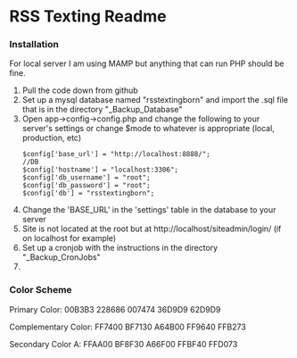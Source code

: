 # RSS Texting Readme

### Installation

For local server I am using MAMP but anything that can run PHP should be fine.

1. Pull the code down from github
2. Set up a mysql database named "rsstextingborn" and import the .sql file that is in the directory "_Backup_Database"
3. Open app->config->config.php and change the following to your server's settings or change $mode to whatever is appropriate (local, production, etc)
	```
	$config['base_url']	= "http://localhost:8888/";
	//DB
	$config['hostname'] = "localhost:3306";
	$config['db_username'] = "root";
	$config['db_password'] = "root"; 
	$config['db'] = "rsstextingborn";
	```
4. Change the 'BASE_URL' in the 'settings' table in the database to your server
5. Site is not located at the root but at http://localhost/siteadmin/login/ (if on localhost for example)
6. Set up a cronjob with the instructions in the directory "_Backup_CronJobs"
7. 


### Color Scheme
Primary Color:
00B3B3
228686
007474
36D9D9
62D9D9

Complementary Color:
FF7400
BF7130
A64B00
FF9640
FFB273

Secondary Color A:
FFAA00
BF8F30
A66F00
FFBF40
FFD073